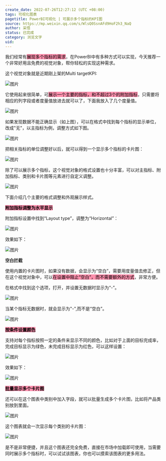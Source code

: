 ```yaml
---
create_date: 2022-07-26T12:27:12 (UTC +08:00)
tags: 可视化图表
pagetitle: PowerBI可视化 | 可展示多个指标的KPI图
source: https://mp.weixin.qq.com/s/WlsQ0SsnAFd9HoF2h3_NaQ
author: 采悟
status: 已完成
category: 浏览文字
uid: 
---
```


我们经常有<mark style="background: #FF5582A6;">展现多个指标的需求</mark>，在PowerBI中有多种方式可以实现，今天推荐一个非常好用且免费的视觉对象，帮你轻松的实现这种需求。  

这个视觉对象就是近期刚上架的Multi targetKPI:

![图片](https://mmbiz.qpic.cn/mmbiz_png/aHEbZtANQJOuIuSxDjVKtPIjibMQ4RUbJLzclZXQsMBul7f6OqyF2ZKDE3CdKRMy6Bib5k1tUgWywPfia5UJVicXUw/640?wx_fmt=png&wxfrom=5&wx_lazy=1&wx_co=1)

它使用起来很简单，可<mark style="background: #FF5582A6;">展示一个主要的指标，和不超过3个的附加指标</mark>，只需要将相应的列字段或者度量值放进去就可以了，下面我放入了几个度量值。

![图片](https://mmbiz.qpic.cn/mmbiz_png/aHEbZtANQJOuIuSxDjVKtPIjibMQ4RUbJJeTe5G84nZHLpQViasb4xQGDN3GjvJsU5mW7NoVfaFWTic41oibgbxyaA/640?wx_fmt=png&wxfrom=5&wx_lazy=1&wx_co=1)

如果发现数据不能正确显示（如上图），可以在格式中找到每个指标的显示单位，改成"无"，以主指标为例，调整方式如下图。

![图片](https://mmbiz.qpic.cn/mmbiz_png/aHEbZtANQJOuIuSxDjVKtPIjibMQ4RUbJUEGeyXgmtjUaUVAJH7DGXIFa5fBNnmyxnNPdj9hr1iabSNUWPFgSEsQ/640?wx_fmt=png&wxfrom=5&wx_lazy=1&wx_co=1)

把相关指标的单位调整好以后，就可以得到一个显示多个指标的卡片图：  

![图片](https://mmbiz.qpic.cn/mmbiz_png/aHEbZtANQJOuIuSxDjVKtPIjibMQ4RUbJWNXfBq7ZFEqgbjNFaWPibmxO1oWPFNnVADWudG9G2y9OlyPpuYHX59Q/640?wx_fmt=png&wxfrom=5&wx_lazy=1&wx_co=1)

除了可以展示多个指标，这个视觉对象的格式设置也十分丰富，可以对主指标、附加指标、类别和卡片图等元素进行自定义调整。

![图片](https://mmbiz.qpic.cn/mmbiz_png/aHEbZtANQJOuIuSxDjVKtPIjibMQ4RUbJCr87nDpG0uuAc2Cd2HJuV8GMSIFZz2JgSm1BPCeac06DlJBYaoVuvw/640?wx_fmt=png&wxfrom=5&wx_lazy=1&wx_co=1)

下面介绍几个主要的格式调整和外观展示样式。

**<mark style="background: #FF5582A6;">附加指标调整为水平显示</mark>**

附加指标设置中找到“Layout type”，调整为“Horizontal”：

![图片](https://mmbiz.qpic.cn/mmbiz_png/aHEbZtANQJOuIuSxDjVKtPIjibMQ4RUbJP1331KaurxIb3hzEPmX4c8scxToDaNhGHD76rMJrt0HQTYpsjTP6zQ/640?wx_fmt=png&wxfrom=5&wx_lazy=1&wx_co=1)

效果如下：

![图片](https://mmbiz.qpic.cn/mmbiz_png/aHEbZtANQJOuIuSxDjVKtPIjibMQ4RUbJdEZmSeia4drql7ic1cJAYrn35UvWAWrQiaZEISicic5dPlrUl70b6pqNWpQ/640?wx_fmt=png&wxfrom=5&wx_lazy=1&wx_co=1)

**空白拦截**

使用内置的卡片图时，如果没有数据，会显示为“空白”，需要用度量值去修正，但在这个视觉对象中，可以<mark style="background: #FF5582A6;">在设置中阻止“空白”，而不需要额外的方式</mark>，非常方便。

在格式中找到这个选项，打开，并设置无数据时显示为“-”。

![图片](https://mmbiz.qpic.cn/mmbiz_png/aHEbZtANQJOuIuSxDjVKtPIjibMQ4RUbJGPyg4Pc84iazSbM6UpvBk6XPV020tEBU2jgCYOGdHXZtTG0PSdoqe4A/640?wx_fmt=png&wxfrom=5&wx_lazy=1&wx_co=1)

当某个指标无数据时，就会显示为"-",而不是“空白”。

![图片](https://mmbiz.qpic.cn/mmbiz_png/aHEbZtANQJOuIuSxDjVKtPIjibMQ4RUbJUY4kQT55wQSqotXL9rksbWnk73BYauIzZoibYduOR9dMEOjctibGbcdg/640?wx_fmt=png&wxfrom=5&wx_lazy=1&wx_co=1)

**<mark style="background: #FF5582A6;">按条件设置颜色</mark>**

支持对每个指标按照一定的条件来显示不同的颜色，比如对于上面的目标完成率，完成目标显示为绿色，未完成目标显示为红色，可以这样设置：  

![图片](https://mmbiz.qpic.cn/mmbiz_png/aHEbZtANQJOuIuSxDjVKtPIjibMQ4RUbJ45OwncqreNPu8o0jXWbgEOxYdvcicwSBSpozuY9ZWYf9ibazF8YLMlWg/640?wx_fmt=png&wxfrom=5&wx_lazy=1&wx_co=1)

效果如下：

![图片](https://mmbiz.qpic.cn/mmbiz_png/aHEbZtANQJOuIuSxDjVKtPIjibMQ4RUbJy12m3R1N6hvCWKmGT6vAylbsuofz2dEccgLoQhRWnH3UPjUADC3luQ/640?wx_fmt=png&wxfrom=5&wx_lazy=1&wx_co=1)

**<mark style="background: #FF5582A6;">批量显示多个卡片图</mark>**

还可以在这个图表中类别中加入字段，就可以批量生成多个卡片图，比如将产品类别放到里面。  

![图片](https://mmbiz.qpic.cn/mmbiz_png/aHEbZtANQJOuIuSxDjVKtPIjibMQ4RUbJySicqHBHiakblv1Hb7Gr1TRlR72yqWgjAia5Iy9VXiaiatiabVHZW8RIrvAQ/640?wx_fmt=png&wxfrom=5&wx_lazy=1&wx_co=1)

这个图表就会一次显示每个类别的卡片图：

![图片](https://mmbiz.qpic.cn/mmbiz_png/aHEbZtANQJOuIuSxDjVKtPIjibMQ4RUbJcAKfPQkaPibfYjRLWXf5NibNkRGO0eoVqwj9pcVo8MxHjCHV5iaCFdtiaw/640?wx_fmt=png&wxfrom=5&wx_lazy=1&wx_co=1)

是不是非常便捷，并且这个图表还完全免费，直接在市场中加载即可使用，当需要同时展示多个指标时，可以试试该图表，你也可以摸索该图表的更多用法。  
